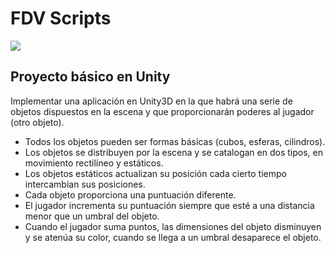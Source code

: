 # FDV Scripts

![](gif.gif)

## Proyecto básico en Unity
Implementar una aplicación en Unity3D en la que habrá una serie de objetos dispuestos en la escena y que proporcionarán poderes al jugador (otro objeto).

- Todos los objetos pueden ser formas básicas (cubos, esferas, cilindros).
- Los objetos se distribuyen por la escena y se catalogan en dos tipos, en movimiento rectilíneo y estáticos.
- Los objetos estáticos actualizan su posición cada cierto tiempo intercambian sus posiciones.
- Cada objeto proporciona una puntuación diferente.
- El jugador incrementa su puntuación siempre que esté a una distancia menor que un umbral del objeto.
- Cuando el jugador suma puntos, las dimensiones del objeto disminuyen y se atenúa su color, cuando se llega a un umbral desaparece el objeto.

